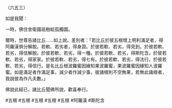 （六五三）

如是我聞：

一時，佛住舍衛國祇樹給孤獨園。

爾時，世尊告諸比丘……如上說。差別者：「若比丘於彼五根增上明利滿足者，得阿羅漢俱分解脫。若軟、若劣者，得身證。於彼若軟、若劣，得見到。於彼若軟、若劣，得信解脫。於彼若軟、若劣，得一種。於彼若軟、若劣，得斯陀含。於彼若軟、若劣，得家家。於彼若軟、若劣，得七有。於彼若軟、若劣，得法行。於彼若軟、若劣，得信行。是名比丘根波羅蜜因緣知果波羅蜜，果波羅蜜因緣知人波羅蜜。如是滿足者作滿足事，減少者作減少事，彼諸根則不空無果，若無此諸根者，我說彼為作凡夫數。」

佛說此經已，諸比丘聞佛所說，歡喜奉行。



#五根
#五根
#五根
#五根
#五根
#阿羅漢
#斯陀含
